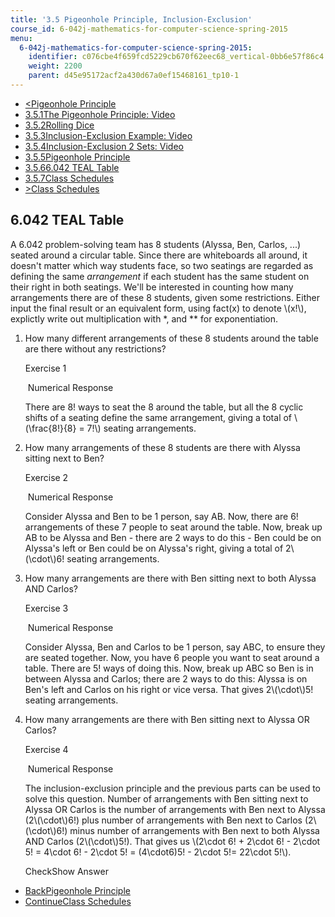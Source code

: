 ```yaml
---
title: '3.5 Pigeonhole Principle, Inclusion-Exclusion'
course_id: 6-042j-mathematics-for-computer-science-spring-2015
menu:
  6-042j-mathematics-for-computer-science-spring-2015:
    identifier: c076cbe4f659fcd5229cb670f62eec68_vertical-0bb6e57f86c4
    weight: 2200
    parent: d45e95172acf2a430d67a0ef15468161_tp10-1
---
```

*   [<Pigeonhole Principle](/courses/electrical-engineering-and-computer-science/6-042j-mathematics-for-computer-science-spring-2015/counting/tp10-1/vertical-138fcb49e968)
*   [3.5.1The Pigeonhole Principle: Video](/courses/electrical-engineering-and-computer-science/6-042j-mathematics-for-computer-science-spring-2015/counting/tp10-1)
*   [3.5.2Rolling Dice](/courses/electrical-engineering-and-computer-science/6-042j-mathematics-for-computer-science-spring-2015/counting/tp10-1/vertical-4e860a9da2fe)
*   [3.5.3Inclusion-Exclusion Example: Video](/courses/electrical-engineering-and-computer-science/6-042j-mathematics-for-computer-science-spring-2015/counting/tp10-1/vertical-6d18e84b97d0)
*   [3.5.4Inclusion-Exclusion 2 Sets: Video](/courses/electrical-engineering-and-computer-science/6-042j-mathematics-for-computer-science-spring-2015/counting/tp10-1/vertical-d7d25ffeb295)
*   [3.5.5Pigeonhole Principle](/courses/electrical-engineering-and-computer-science/6-042j-mathematics-for-computer-science-spring-2015/counting/tp10-1/vertical-138fcb49e968)
*   [3.5.66.042 TEAL Table](/courses/electrical-engineering-and-computer-science/6-042j-mathematics-for-computer-science-spring-2015/counting/tp10-1/vertical-0bb6e57f86c4)
*   [3.5.7Class Schedules](/courses/electrical-engineering-and-computer-science/6-042j-mathematics-for-computer-science-spring-2015/counting/tp10-1/class-schedules)
*   [\>Class Schedules](/courses/electrical-engineering-and-computer-science/6-042j-mathematics-for-computer-science-spring-2015/counting/tp10-1/class-schedules)

6.042 TEAL Table
----------------

  

A 6.042 problem-solving team has 8 students (Alyssa, Ben, Carlos, ...) seated around a circular table. Since there are whiteboards all around, it doesn't matter which way students face, so two seatings are regarded as defining the same _arrangement_ if each student has the same student on their right in both seatings. We'll be interested in counting how many arrangements there are of these 8 students, given some restrictions. Either input the final result or an equivalent form, using fact(x) to denote \\(x!\\), explictly write out multiplication with \*, and \*\* for exponentiation.

1.  How many different arrangements of these 8 students around the table are there without any restrictions?
    
    Exercise 1
    
    &nbsp;Numerical Response&nbsp;
    
    There are 8! ways to seat the 8 around the table, but all the 8 cyclic shifts of a seating define the same arrangement, giving a total of \\(\\frac{8!}{8} = 7!\\) seating arrangements.
    
  
3.  How many arrangements of these 8 students are there with Alyssa sitting next to Ben?
    
    Exercise 2
    
    &nbsp;Numerical Response&nbsp;
    
    Consider Alyssa and Ben to be 1 person, say AB. Now, there are 6! arrangements of these 7 people to seat around the table. Now, break up AB to be Alyssa and Ben - there are 2 ways to do this - Ben could be on Alyssa's left or Ben could be on Alyssa's right, giving a total of 2\\(\\cdot\\)6! seating arrangements.
    
  
5.  How many arrangements are there with Ben sitting next to both Alyssa AND Carlos?
    
    Exercise 3
    
    &nbsp;Numerical Response&nbsp;
    
    Consider Alyssa, Ben and Carlos to be 1 person, say ABC, to ensure they are seated together. Now, you have 6 people you want to seat around a table. There are 5! ways of doing this. Now, break up ABC so Ben is in between Alyssa and Carlos; there are 2 ways to do this: Alyssa is on Ben's left and Carlos on his right or vice versa. That gives 2\\(\\cdot\\)5! seating arrangements.
    
  
7.  How many arrangements are there with Ben sitting next to Alyssa OR Carlos?
    
    Exercise 4
    
    &nbsp;Numerical Response&nbsp;
    
    The inclusion-exclusion principle and the previous parts can be used to solve this question. Number of arrangements with Ben sitting next to Alyssa OR Carlos is the number of arrangements with Ben next to Alyssa (2\\(\\cdot\\)6!) plus number of arrangements with Ben next to Carlos (2\\(\\cdot\\)6!) minus number of arrangements with Ben next to both Alyssa AND Carlos (2\\(\\cdot\\)5!). That gives us \\(2\\cdot 6! + 2\\cdot 6! - 2\\cdot 5! = 4\\cdot 6! - 2\\cdot 5! = (4\\cdot6)5! - 2\\cdot 5!= 22\\cdot 5!\\).
    
    CheckShow Answer
    

*   [BackPigeonhole Principle](/courses/electrical-engineering-and-computer-science/6-042j-mathematics-for-computer-science-spring-2015/counting/tp10-1/vertical-138fcb49e968)
*   [ContinueClass Schedules](/courses/electrical-engineering-and-computer-science/6-042j-mathematics-for-computer-science-spring-2015/counting/tp10-1/class-schedules)
